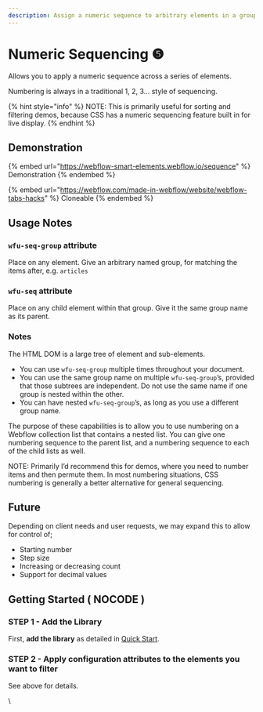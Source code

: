```yaml
---
description: Assign a numeric sequence to arbitrary elements in a group.
---
```


# Numeric Sequencing ❺

Allows you to apply a numeric sequence across a series of elements.

Numbering is always in a traditional 1, 2, 3… style of sequencing.&#x20;

{% hint style="info" %}
NOTE: This is primarily useful for sorting and filtering demos, because CSS has a numeric sequencing feature built in for live display.
{% endhint %}

## Demonstration

{% embed url="https://webflow-smart-elements.webflow.io/sequence" %}
Demonstration
{% endembed %}

{% embed url="https://webflow.com/made-in-webflow/website/webflow-tabs-hacks" %}
Cloneable
{% endembed %}

## Usage Notes <a href="#usage-notes" id="usage-notes"></a>

### `wfu-seq-group` attribute <a href="#wfu-seq-group-attribute" id="wfu-seq-group-attribute"></a>

Place on any element. Give an arbitrary named group, for matching the items after, e.g. `articles`

### `wfu-seq` attribute <a href="#wfu-seq-attribute" id="wfu-seq-attribute"></a>

Place on any child element within that group. Give it the same group name as its parent.

### Notes <a href="#notes" id="notes"></a>

The HTML DOM is a large tree of element and sub-elements.

* You can use `wfu-seq-group` multiple times throughout your document.
* You can use the same group name on multiple `wfu-seq-group`’s, provided that those subtrees are independent. Do not use the same name if one group is nested within the other.
* You can have nested `wfu-seq-group`’s, as long as you use a different group name.

The purpose of these capabilities is to allow you to use numbering on a Webflow collection list that contains a nested list. You can give one numbering sequence to the parent list, and a numbering sequence to each of the child lists as well.

NOTE: Primarily I’d recommend this for demos, where you need to number items and then permute them. In most numbering situations, CSS numbering is generally a better alternative for general sequencing.

## Future <a href="#future" id="future"></a>

Depending on client needs and user requests, we may expand this to allow for control of;

* Starting number
* Step size
* Increasing or decreasing count
* Support for decimal values

## Getting Started ( NOCODE ) <a href="#getting-started-nocode" id="getting-started-nocode"></a>

### STEP 1 - Add the Library <a href="#step-1---add-the-library" id="step-1---add-the-library"></a>

First, **add the library** as detailed in [Quick Start](quick-start.md).&#x20;

### STEP 2 - Apply configuration attributes to the elements you want to filter <a href="#step-2---apply-wfu-sort-and-configuration-attributes-to-the-elements-you-want-to-filter" id="step-2---apply-wfu-sort-and-configuration-attributes-to-the-elements-you-want-to-filter"></a>

See above for details.

\
